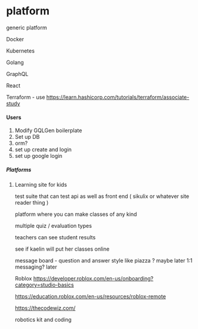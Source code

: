 # platform
generic platform

Docker

Kubernetes

Golang

GraphQL

React

Terraform - use https://learn.hashicorp.com/tutorials/terraform/associate-study


#### Users

1. Modify GQLGen boilerplate
2. Set up DB
3. orm? 
4. set up create and login
5. set up google login




##### Platforms
1. Learning site for kids

    test suite that can test api as well as front end ( sikulix or whatever site reader thing )
    
    platform where you can make classes of any kind
    
    multiple quiz / evaluation types
    
    teachers can see student results
    
    see if kaelin will put her classes online
    
    message board - question and answer style like piazza ? maybe later
    1:1 messaging? later

    Roblox https://developer.roblox.com/en-us/onboarding?category=studio-basics
    
     https://education.roblox.com/en-us/resources/roblox-remote
     
     https://thecodewiz.com/
     
     robotics kit and coding
     
